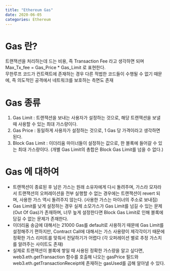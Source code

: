 ```yaml
---
title: "Ethereum Gas"
date: 2020-06-05
categories: Ethereum 
---
```


# Gas 란?
 트랜잭션을 처리하는데 드는 비용, 즉 Transaction Fee 라고 생각하면 되며 Max_Tx_fee = Gas_Price * Gas_Limit 로 표현한다.   
 무한루프 코드가 컨트랙트에 존재하는 경우 다른 적법한 코드들이 수행될 수 없기 때문에, 즉 의도적인 공격에서 네트워크를 보호하는 측면도 존재
 
# Gas 종류
1. Gas Limit : 트랜잭션을 보내는 사용자가 설정하는 것으로, 해당 트랜잭션을 보낼 때 사용할 수 있는 최대 가스량이다.
2. Gas Price : 동일하게 사용자가 설정하는 것으로, 1 Gas 당 가격이라고 생각하면 된다.
3. Block Gas Limit : 이더리움 마이너들이 설정하는 값으로, 한 블록에 들어갈 수 있는 최대 가스량이다. (개별 Gas Limit의 총합은 Block Gas Limit를 넘을 수 없다.)

# Gas 에 대하여
 - 트랜잭션이 종료된 후 남은 가스는 원래 소유자에게 다시 돌려주며, 가스라 모자라서 트랜잭션의 오퍼레이션을 전부 실행할 수 없는 경우에는 트랜잭션이 revert 되며,
 사용한 가스 역시 돌려주지 않는다. (사용한 가스는 마이너의 주소로 보내짐) 
 - Gas Limit를 낮게 설정하는 경우 실제 소모가스가 Gas Limit를 넘길 수 있는 문제 (Out Of Gas)가 존재하며, 너무 높게 설정한다면 Block Gas Limit로 인해
 블록에 담길 수 없는 문제가 존재한다.   
 - 이더리움 송금에 대해서는 21000 Gas를 default로 사용하기 때문에 Gas Limit를 설정해주기 편하지만, Contract Call에 대해서는 가스 사용량이 제각각이기 때문에
 정확한 가스 리미트를 맞춰서 전달하기가 어렵다 (각 오퍼레이션 별로 추정 가스치를 알려주는 사이트도 존재)
 - 실제로 트랜잭션이 블록에 쌓일 때 사용된 정확한 가스량을 알고 싶다면, web3.eth.getTransaction 함수를 호출해 나오는 gasPrice 필드와 web3.eth.getTransactionReceipt에
 존재하는 gasUsed를 곱해 알아낼 수 있다.

  

